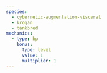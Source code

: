 ```yaml
---
species:
  - cybernetic-augmentation-visceral
  - krogan
  - tankbred
mechanics:
  - type: hp
    bonus:
      type: level
      value: 1
      multiplier: 1
---
```

